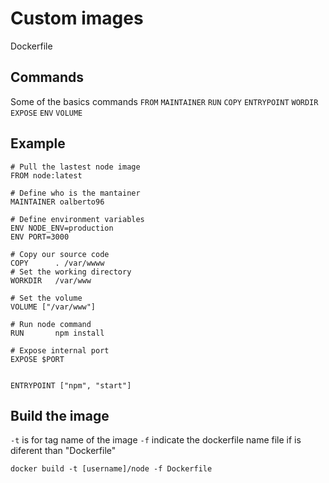 # Custom images

Dockerfile

## Commands
Some of the basics commands 
```FROM```
```MAINTAINER```
```RUN```
```COPY```
```ENTRYPOINT```
```WORDIR```
```EXPOSE```
```ENV```
```VOLUME```

## Example

```
# Pull the lastest node image
FROM node:latest

# Define who is the mantainer
MAINTAINER oalberto96

# Define environment variables
ENV NODE_ENV=production
ENV PORT=3000

# Copy our source code
COPY      . /var/wwww
# Set the working directory
WORKDIR   /var/www

# Set the volume
VOLUME ["/var/www"]

# Run node command
RUN       npm install

# Expose internal port
EXPOSE $PORT


ENTRYPOINT ["npm", "start"]

```
## Build the image

`-t` is for tag name of the image
`-f` indicate the dockerfile name file if is diferent than "Dockerfile"

```
docker build -t [username]/node -f Dockerfile
```